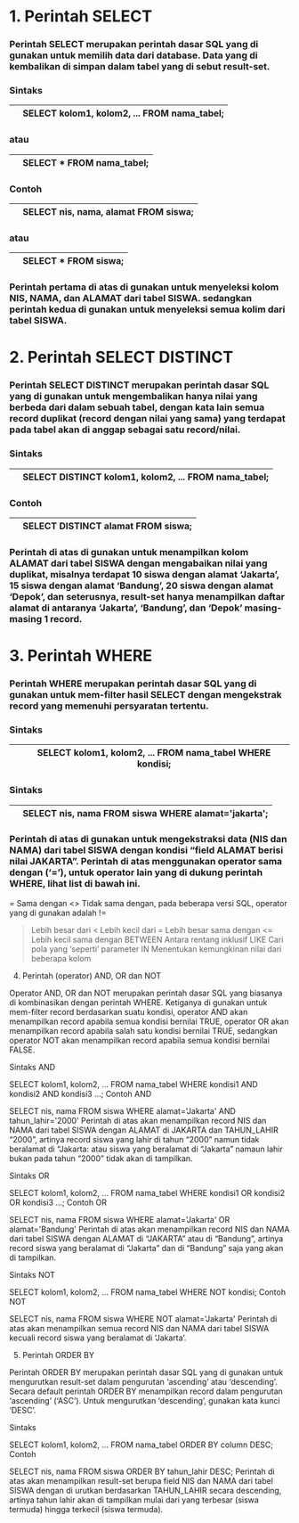 # 1. Perintah SELECT
### Perintah SELECT merupakan perintah dasar SQL yang di gunakan untuk memilih data dari database. Data yang di kembalikan di simpan dalam tabel yang di sebut result-set.

### Sintaks
||SELECT kolom1, kolom2, ... FROM nama_tabel;|
|---|---|
### atau
||SELECT * FROM nama_tabel;|
|---|---|
### Contoh
||SELECT nis, nama, alamat FROM siswa;|
|---|---|
### atau
||SELECT * FROM siswa;|
|---|---|
### Perintah pertama di atas di gunakan untuk menyeleksi kolom NIS, NAMA, dan ALAMAT dari tabel SISWA. sedangkan perintah kedua di gunakan untuk menyeleksi semua kolim dari tabel SISWA.

# 2. Perintah SELECT DISTINCT
### Perintah SELECT DISTINCT merupakan perintah dasar SQL yang di gunakan untuk mengembalikan hanya nilai yang berbeda dari dalam sebuah tabel, dengan kata lain semua record duplikat (record dengan nilai yang sama) yang terdapat pada tabel akan di anggap sebagai satu record/nilai.

### Sintaks
||SELECT DISTINCT kolom1, kolom2, ... FROM nama_tabel;|
|---|---|
### Contoh
||SELECT DISTINCT alamat FROM siswa;|
|---|---|
### Perintah di atas di gunakan untuk menampilkan kolom ALAMAT dari tabel SISWA dengan mengabaikan nilai yang duplikat, misalnya terdapat 10 siswa dengan alamat ‘Jakarta’, 15 siswa dengan alamat ‘Bandung’, 20 siswa dengan alamat ‘Depok’, dan seterusnya, result-set hanya menampilkan daftar alamat di antaranya ‘Jakarta’, ‘Bandung’, dan ‘Depok’ masing-masing 1 record.

# 3. Perintah WHERE
### Perintah WHERE merupakan perintah dasar SQL yang di gunakan untuk mem-filter hasil SELECT dengan mengekstrak record yang memenuhi persyaratan tertentu.

### Sintaks
||SELECT kolom1, kolom2, ... FROM nama_tabel WHERE kondisi;|
|---|---|
### Sintaks
||SELECT nis, nama FROM siswa WHERE alamat='jakarta';|
|---|---|
### Perintah di atas di gunakan untuk mengekstraksi data (NIS dan NAMA) dari tabel SISWA dengan kondisi “field ALAMAT berisi nilai JAKARTA”. Perintah di atas menggunakan operator sama dengan (‘=’), untuk operator lain yang di dukung perintah WHERE, lihat list di bawah ini.

=  Sama dengan
<> Tidak sama dengan, pada beberapa versi SQL, operator yang di gunakan adalah !=
> Lebih besar dari
< Lebih kecil dari
>= Lebih besar sama dengan
<= Lebih kecil sama dengan
BETWEEN Antara rentang inklusif
LIKE Cari pola yang ‘seperti’ parameter
IN Menentukan kemungkinan nilai dari beberapa kolom
4. Perintah (operator) AND, OR dan NOT

Operator AND, OR dan NOT merupakan perintah dasar SQL yang biasanya di kombinasikan dengan perintah WHERE. Ketiganya di gunakan untuk mem-filter record berdasarkan suatu kondisi, operator AND akan menampilkan record apabila semua kondisi bernilai TRUE, operator OR akan menampilkan record apabila salah satu kondisi bernilai TRUE, sedangkan operator NOT akan menampilkan record apabila semua kondisi bernilai FALSE.

Sintaks AND

SELECT kolom1, kolom2, ... FROM nama_tabel WHERE kondisi1 AND kondisi2 AND kondisi3 ...;
Contoh AND

SELECT nis, nama FROM siswa WHERE alamat='Jakarta' AND tahun_lahir='2000'
Perintah di atas akan menampilkan record NIS dan NAMA dari tabel SISWA dengan ALAMAT di JAKARTA dan TAHUN_LAHIR “2000”, artinya record siswa yang lahir di tahun “2000” namun tidak beralamat di “Jakarta: atau siswa yang beralamat di “Jakarta” namaun lahir bukan pada tahun “2000” tidak akan di tampilkan.

Sintaks OR

SELECT kolom1, kolom2, ... FROM nama_tabel WHERE kondisi1 OR kondisi2 OR kondisi3 ...;
Contoh OR

SELECT nis, nama FROM siswa WHERE alamat='Jakarta' OR alamat='Bandung'
Perintah di atas akan menampilkan record NIS dan NAMA dari tabel SISWA dengan ALAMAT di “JAKARTA” atau di “Bandung”, artinya record siswa yang beralamat di “Jakarta” dan di “Bandung” saja yang akan di tampilkan.

Sintaks NOT

SELECT kolom1, kolom2, ... FROM nama_tabel WHERE NOT kondisi;
Contoh NOT

SELECT nis, nama FROM siswa WHERE NOT alamat='Jakarta'
Perintah di atas akan menampilkan semua record NIS dan NAMA dari tabel SISWA kecuali record siswa yang beralamat di ‘Jakarta’.

5. Perintah ORDER BY

Perintah ORDER BY merupakan perintah dasar SQL yang di gunakan untuk mengurutkan result-set dalam pengurutan ‘ascending’ atau ‘descending’. Secara default perintah ORDER BY menampilkan record dalam pengurutan ‘ascending’ (‘ASC’). Untuk mengurutkan ‘descending’, gunakan kata kunci ‘DESC’.

Sintaks

SELECT kolom1, kolom2, ... FROM nama_tabel ORDER BY column DESC;
Contoh

SELECT nis, nama FROM siswa ORDER BY tahun_lahir DESC;
Perintah di atas akan menampilkan result-set berupa field NIS dan NAMA dari tabel SISWA dengan di urutkan berdasarkan TAHUN_LAHIR secara descending, artinya tahun lahir akan di tampilkan mulai dari yang terbesar (siswa termuda) hingga terkecil (siswa termuda).
